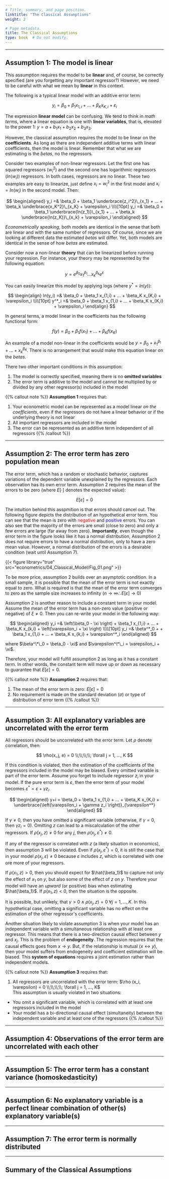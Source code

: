 ```yaml
---
# Title, summary, and page position.
linktitle: "The Classical Assumptions"
weight: 2

# Page metadata.
title: The Classical Assumptions
type: book  # Do not modify.
---
```




---

## Assumption 1: The model is linear

This assumption requires the model to be **linear** and, of course, be correctly specified (are you forgetting any important regressor?) However, we need to be careful with what we mean by **linear** in this context.

The following is a typical linear model with an additive error term:

$$
y_i = \beta_0 + \beta_1 x_{1,i} + ... + \beta_K x_{K,i} + \varepsilon_i
$$

The expression **linear model** can be confusing. We tend to think in *math terms*, where a linear equation is one with **linear variables**, that is, elevated to the power 1: $y = a + b_1 x_1 + b_2 x_2 + b_3 x_3$.

However, the classical assumption requires the model to be linear on the **coefficients**. As long as there are independent additive terms with linear coefficients, then the model is linear. Remember that what we are estimating is the $betas$, no the regressors.

Consider two examples of non-linear regressors. Let the first one has squared regressors $(w_i^2)$ and the second one has logarithmic regressors $(ln(w_i))$ regressors. In both cases, regressors are no linear. These two examples are easy to linearize, just define $x_i = w_i^2$ in the first model and $x_i = ln(w_i)$ in the second model. Then:

$$
\begin{aligned}
y_i =& \beta_0 + \beta_1 \underbrace{z_i^2}\_{x_1} + ... + \beta_k \underbrace{x_K^2}\_{x_K} + \varepsilon_i \\\\[10pt]
y_i =& \beta_0 + \beta_1 \underbrace{ln(z_1)}\_{x_1} + ... + \beta_k \underbrace{ln(z_K)}\_{x_k} + \varepsilon_i
\end{aligned}
$$

*Econometrically speaking*, both models are identical in the sense that both are linear and with the same number of regressors. Of course, since we are looking at different data the estimated $betas$ will differ. Yet, both models are identical in the sense of how $betas$ are estimated.

Consider now a non-linear **theory** that can be linearized before running your regression. For instance, your theory may be represented by the following equation:

$$
y = e^{\beta_0} x_1^{\beta_1} ... x_k^{\beta_k} e^{\varepsilon}
$$

You can easily linearize this model by applying logs (where $y^* = ln(y)$):

$$
\begin{align}
ln(y_i) =& \beta_0 + \beta_1 x_{1,i} + ... + \beta_K x_{K,i} + \varepsilon_i \\\\[10pt]
y^*_i =& \beta_0 + \beta_1 x_{1,i} + ... + \beta_K x_{K,i} + \varepsilon_i
\end{align}
$$

In general terms, a model linear in the coefficients has the following functional form:

$$
f(y) = \beta_0 + \beta_1 f(x_1) + ... + \beta_K f(x_K)
$$

An example of a model non-linear in the coefficients would be $y = \beta_0 + x_1^{\beta_1} + ... + x_k^{\beta_K}$. There is no arrangement that would make this equation linear on the $betas$.

There two other important conditions in this assumption:

1. The model is correctly specified, meaning there is no **omitted variables**
2. The error term is additive to the model and cannot be multiplied by or divided by any other regressor(s) included in the model

{{% callout note %}}
**Assumption 1** requires that:
1. Your econometric model can be represented as a model linear *on the coefficients*, even if the regressors do not have a linear behavior or if the underlying theory is not linear
2. All important regressors are included in the model
3. The error can be represented as an additive term independent of all regressors
{{% /callout %}}

---

## Assumption 2: The error term has zero population mean

The error term, which has a random or stochastic behavior, captures variations of the dependent variable unexplained by the regressors. Each observation has its own error term. Assumption 2 requires the mean of the errors to be zero (where $E[\cdot]$ denotes the expected value):

$$
E[\varepsilon] = 0
$$

The intuition behind this asspmition is that errors should cancel out. The following figure depicts the distribution of an hypothetical error term. You can see that the mean is zero with <span style="color:red">negative</span> and <span style="color:blue">positive</span> errors. You can also see that the majority of the errors are small (close to zero) and only a few errors are large (far away from zero). **Importantly**, even though the error term in the figure looks like it has a normal distribution, Assumption 2 does not require errors to have a normal distribution, only to have a zero mean value. However, a normal distribution of the errors is a desirable condition (wait until Assumption 7).

{{< figure library="true" src="econometrics/04_Classical_Model/Fig_01.png" >}}

To be more price, assumption 2 builds over an asymptotic condition. In a small sample, it is possible that the mean of the error term is not exactly equal to zero. What is required is that the mean of the error term converges to zero as the sample size increases to infinity $(n \rightarrow \infty \therefore E[\varepsilon] \rightarrow 0)$

Assumption 2 is another reason to include a constant term in your model. Assume the mean of the error term has a non-zero value (positive or negative) of $\xi \neq 0$. Then you can re-write your model in the following way:

$$
\begin{aligned}
y_i =& \left(\beta_0 - \xi \right) + \beta_1 x_{1,i} + ... + \beta_K x_{k,i} + \left(\varepsilon_i + \xi \right) \\\\[10pt]
y_i =& \beta^*_0 + + \beta_1 x_{1,i} + ... + \beta_K x_{k,i} + \varepsilon^*_i
\end{aligned}
$$

where $\beta^\*\_0 = \beta_0 - \xi$ and $\varepsilon^\*\_i = \varepsilon_i + \xi$.

Therefore, your model will fulfill assumption 2 as long as it has a constant term. In other words, the constant term will move up or down as necessary to guarantee that $E[\varepsilon]=0$.

{{% callout note %}}
**Assumption 2** requires that:
1. The mean of the error term is zero: $E[\varepsilon]=0$
2. No requirement is made on the standard deviation $(\sigma)$ or type of distribution of error term
{{% /callout %}}

---

## Assumption 3: All explanatory variables are uncorrelated with the error term

All regressors should be uncorrelated with the error term. Let $\rho$ denote correlation, then:

$$
\rho(x_j, e) = 0 \\;\\;\\;\\; \forall j = 1, ..., K
$$

If this condition is violated, then the estimation of the coefficients of the regressors included in the model may be biased. Every omitted variable is part of the error term. Assume you forget to include regressor $z_i$ in your model. If the pure error term is $\varepsilon$, then the error term of your model becomes $\varepsilon^* = \varepsilon + \gamma z_i$.

$$
\begin{aligned}
y+i = \beta_0 + \beta_1 x_{1,i} + ... + \beta_K x_{K,i} + \underbrace{\left(\varepsilon_i + \gamma z_i \right)}_{\varepsilon^*} 
\end{aligned}
$$

If $\gamma \neq 0$, then you have omitted a significant variable (otherwise, if $\gamma = 0$, then $\gamma z_i = 0$). Omitting $z$ can lead to a miscalculation of the other regressors. If $\rho(x_j,z) \neq 0$ for any $j$, then $\rho (x_j, \varepsilon^*) \neq 0$.

If any of the regressor is correlated with $z$ (a likely situation in economics), then assumption 3 will be violated. Even if $\rho (x_j, \varepsilon^*) = 0$, it is still the case that in your model $\rho (x_j, \varepsilon) \neq 0$ because $\varepsilon$ includes $z$, which is correlated with one ore more of your regressors.

If $\rho (x_1, z) > 0$, then you should expect for $\hat{\beta_1}$ to capture not only the effect of $x_1$ on $y$, but also some of the effect of $z$ on $y$. Therefore your model will have an *upward* (or positive) bias when estimating $\hat{\beta_1}$. If $\rho (x_1, z) < 0$, then the situation is the opposite.

It is possible, but unlikely, that $\gamma > 0 \wedge \rho (x_j, z) = 0 \; \forall j = 1, ..., K$. In this hypothetical case, omitting a significant variable has no effect on the estimation of the other regressor's coefficients.

Another situation likely to violate assumption 3 is when your model has an independent variable with a simultaneous relationship with at least one regressor. This means that there is a two-direction causal effect between $y$ and $x_j$. This is the problem of **endogeneity**. The regression requires that the causal effects goes from $x \to y$. But, if the relationship is mutual $(x \leftrightarrow y)$, then your model suffers from endogeneity and coefficient estimation will be biased. This **system of equations** requires a joint estimation rather than independent models.

{{% callout note %}}
**Assumption 3** requires that:
1. All regressors are uncorrelated with the error term: $\rho (x_i, \varepsilon) = 0 \\;\\;\\;\\; \forall j = 1, ..., K$  
This assumption is usually violated in two situations:
* You omit a significant variable, which is correlated with at least one regressors included in the model
* Your model has a bi-directional causal effect (simultaneity) between the independent variable and at least one of the regressors
{{% /callout %}}

---

## Assumption 4: Observations of the error term are uncorrelated with each other

---

## Assumption 5: The error term has a constant variance (homoskedasticity)

---

## Assumption 6: No explanatory variable is a perfect linear combination of other(s) explanatory variable(s)

---

## Assumption 7: The error term is normally distributed

---

## Summary of the Classical Assumptions
